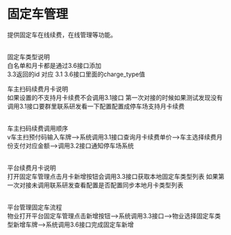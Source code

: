 # 固定车管理

提供固定车在线续费，在线管理等功能。

<br>固定车类型说明<br>
    	白名单和月卡都是通过3.6接口添加<br>
    	3.3返回的id 对应 3.1 3.6接口里面的charge_type值<br>

车主扫码续费月卡说明<br>
    	如果设置的不支持月卡续费不会调用3.1接口 第一次对接的时候如果测试发现没有调用3.1接口要群里联系研发看一下配置配置成停车场支持月卡续费
      
<br>车主扫码续费调用顺序<br>
    v车主扫预付码输入车牌-->系统调用3.1接口查询月卡续费单价-->车主选择续费月份支付对应金额-->调用3.2接口通知停车场系统

<br>平台续费月卡说明<br>
    	打开固定车管理点击月卡新增按钮会调用3.3接口获取本地固定车类型列表 如果第一次对接未调用联系研发查看配置是否配置同步本地月卡类型列表

<br>平台管理固定车流程<br>
    	物业打开平台固定车管理点击新增按钮-->系统调用3.3接口-->物业选择固定车类型新增车牌-->系统调用3.6接口完成固定车新增
